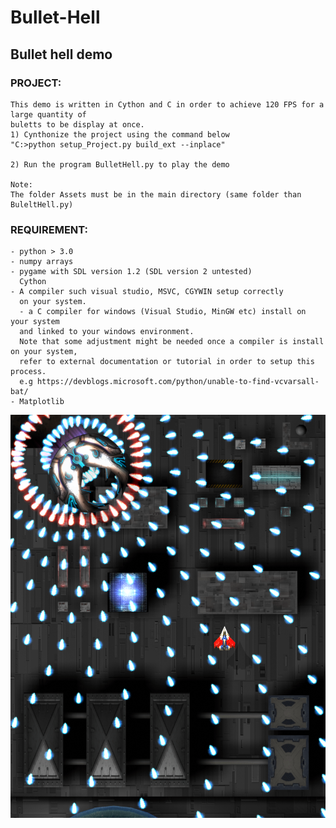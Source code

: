 # Bullet-Hell

## Bullet hell demo

### PROJECT:
```
This demo is written in Cython and C in order to achieve 120 FPS for a large quantity of 
buletts to be display at once.
1) Cynthonize the project using the command below
"C:>python setup_Project.py build_ext --inplace"

2) Run the program BulletHell.py to play the demo

Note:
The folder Assets must be in the main directory (same folder than BuleltHell.py)
```

### REQUIREMENT:
```
- python > 3.0
- numpy arrays
- pygame with SDL version 1.2 (SDL version 2 untested)
  Cython
- A compiler such visual studio, MSVC, CGYWIN setup correctly
  on your system.
  - a C compiler for windows (Visual Studio, MinGW etc) install on your system 
  and linked to your windows environment.
  Note that some adjustment might be needed once a compiler is install on your system, 
  refer to external documentation or tutorial in order to setup this process.
  e.g https://devblogs.microsoft.com/python/unable-to-find-vcvarsall-bat/
- Matplotlib 
```
![alt text](https://github.com/yoyoberenguer/Bullet-Hell/blob/master/screenshot1655.png)


